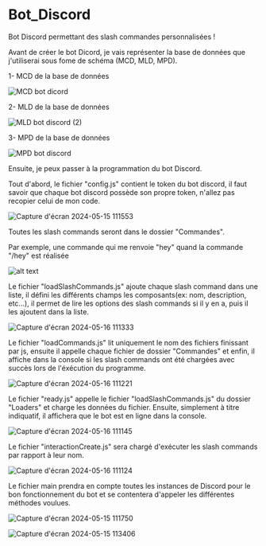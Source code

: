 # Bot_Discord
Bot Discord permettant des slash commandes personnalisées !

Avant de créer le bot Dicord, je vais représenter la base de données que j'utiliserai sous fome de schéma (MCD, MLD, MPD).

1- MCD de la base de données

![MCD bot dicord](https://github.com/RyanLacaze/Bot_Discord/assets/157478500/3a81db2f-0d69-4735-8be0-c8461a218755)

2- MLD de la base de données

![MLD bot discord (2)](https://github.com/RyanLacaze/Bot_Discord/assets/157478500/595d1b76-7513-4090-a77c-37461445d16b)

3- MPD de la base de données

![MPD bot discord](https://github.com/RyanLacaze/Bot_Discord/assets/157478500/ca1e45c6-def1-4ee7-9a1e-7520cf65108e)

Ensuite, je peux passer à la programmation du bot Discord.

Tout d'abord, le fichier "config.js" contient le token du bot discord, il faut savoir que chaque bot discord possède son propre token, n'allez pas recopier celui de mon code.

![Capture d'écran 2024-05-15 111553](https://github.com/RyanLacaze/Bot_Discord/assets/157478500/1e7e5d71-3e1d-43d7-b86c-4e976e5b5ff2)

Toutes les slash commands seront dans le dossier "Commandes".

Par exemple, une commande qui me renvoie "hey" quand la commande "/hey" est réalisée

![alt text](https://imagizer.imageshack.com/v2/375x397q90/r/923/iwDPfi.png)

Le fichier "loadSlashCommands.js" ajoute chaque slash command dans une liste, il défini les différents champs les composants(ex: nom, description, etc...),
il permet de lire les options des slash commands si il y en a, puis il les ajoutent dans la liste.

![Capture d'écran 2024-05-16 111333](https://github.com/RyanLacaze/Bot_Discord/assets/157478500/64ffa746-c90c-4b3d-9312-bd86b0bf01ca)

Le fichier "loadCommands.js" lit uniquement le nom des fichiers finissant par js, ensuite il appelle chaque fichier de dossier "Commandes" et enfin,
il affiche dans la console si les slash commands ont été chargées avec succès lors de l'éxécution du programme.

![Capture d'écran 2024-05-16 111221](https://github.com/RyanLacaze/Bot_Discord/assets/157478500/e52cc38d-cb9b-4c43-8b65-412763f3700b)

Le fichier "ready.js" appelle le fichier "loadSlashCommands.js" du dossier "Loaders" et charge les données du fichier. Ensuite, simplement à titre indiquatif,
il affichera que le bot est en ligne dans la console.

![Capture d'écran 2024-05-16 111145](https://github.com/RyanLacaze/Bot_Discord/assets/157478500/80a6ab1b-2d66-47af-b758-1cdcdec427c2)

Le fichier "interactionCreate.js" sera chargé d'exécuter les slash commands par rapport à leur nom.

![Capture d'écran 2024-05-16 111124](https://github.com/RyanLacaze/Bot_Discord/assets/157478500/3c3463b1-152d-4666-a41a-0bace0012a73)

Le fichier main prendra en compte toutes les instances de Discord pour le bon fonctionnement du bot et se contentera d'appeler les différentes méthodes voulues.

![Capture d'écran 2024-05-15 111750](https://github.com/RyanLacaze/Bot_Discord/assets/157478500/01f92a48-3b7f-42c2-8813-fe1ce792d6af)

![Capture d'écran 2024-05-15 113406](https://github.com/RyanLacaze/Bot_Discord/assets/157478500/65c9d24c-fc24-42db-a8b3-ccc5adbbf48d)

